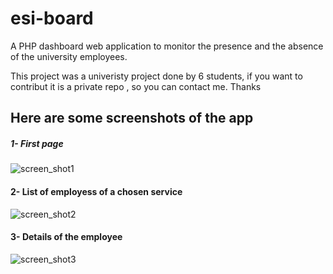  # esi-board
A PHP dashboard web application to monitor the presence and the absence of the university employees.

This project was a univeristy project done by 6 students, if you want to contribut it is a private repo , so you can contact me.
Thanks 

## Here are some screenshots of the app
##### 1- First page
![screen_shot1](https://user-images.githubusercontent.com/22756265/45899516-fa9b5380-bdd4-11e8-8681-6f5764d24776.png)

#### 2- List of employess of a chosen service
![screen_shot2](https://user-images.githubusercontent.com/22756265/45899679-71385100-bdd5-11e8-9adc-f82596474c25.png)

#### 3- Details of the employee
![screen_shot3](https://user-images.githubusercontent.com/22756265/45899684-73021480-bdd5-11e8-855e-b8b7a7fd5a11.png)




